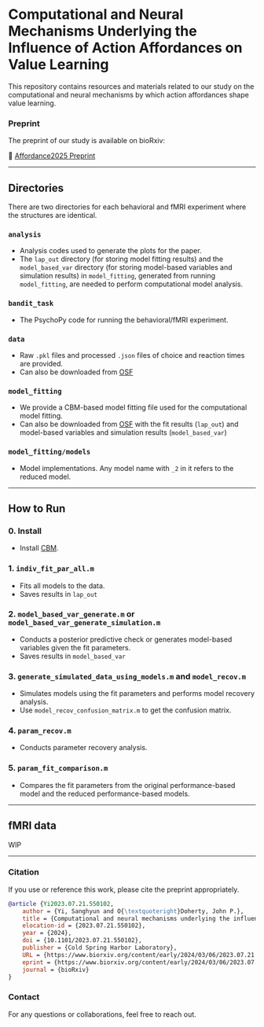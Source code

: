 # Computational and Neural Mechanisms Underlying the Influence of Action Affordances on Value Learning

This repository contains resources and materials related to our study on the computational and neural mechanisms by which action affordances shape value learning.

### Preprint

The preprint of our study is available on bioRxiv:

📄 [Affordance2025 Preprint](https://www.biorxiv.org/content/10.1101/2023.07.21.550102v3.abstract)

---

## Directories
There are two directories for each behavioral and fMRI experiment where the structures are identical.

### `analysis`
- Analysis codes used to generate the plots for the paper.
- The `lap_out` directory (for storing model fitting results) and the `model_based_var` directory (for storing model-based variables and simulation results) in `model_fitting`, generated from running `model_fitting`, are needed to perform computational model analysis.

### `bandit_task`
- The PsychoPy code for running the behavioral/fMRI experiment.

### `data`
- Raw `.pkl` files and processed `.json` files of choice and reaction times are provided.
- Can also be downloaded from [OSF](https://osf.io/cvukp/?view_only=f2bd9f66ad604de09368eeec59996ea1)

### `model_fitting`
- We provide a CBM-based model fitting file used for the computational model fitting.
- Can also be downloaded from [OSF](https://osf.io/cvukp/?view_only=f2bd9f66ad604de09368eeec59996ea1) with the fit results (`lap_out`) and model-based variables and simulation results (`model_based_var`)

### `model_fitting/models`
- Model implementations. Any model name with `_2` in it refers to the reduced model.

---

## How to Run

### 0. Install
- Install [CBM](https://github.com/payampiray/cbm).

### 1. `indiv_fit_par_all.m`
- Fits all models to the data.
- Saves results in `lap_out`

### 2. `model_based_var_generate.m` or `model_based_var_generate_simulation.m`
- Conducts a posterior predictive check or generates model-based variables given the fit parameters.
- Saves results in `model_based_var`

### 3. `generate_simulated_data_using_models.m` and `model_recov.m`
- Simulates models using the fit parameters and performs model recovery analysis.
- Use `model_recov_confusion_matrix.m` to get the confusion matrix.

### 4. `param_recov.m`
- Conducts parameter recovery analysis.

### 5. `param_fit_comparison.m`
- Compares the fit parameters from the original performance-based model and the reduced performance-based models.

---

## fMRI data

WIP

---

### Citation

If you use or reference this work, please cite the preprint appropriately.

```bibtex
@article {Yi2023.07.21.550102,
	author = {Yi, Sanghyun and O{\textquoteright}Doherty, John P.},
	title = {Computational and neural mechanisms underlying the influence of action affordances on value learning},
	elocation-id = {2023.07.21.550102},
	year = {2024},
	doi = {10.1101/2023.07.21.550102},
	publisher = {Cold Spring Harbor Laboratory},
	URL = {https://www.biorxiv.org/content/early/2024/03/06/2023.07.21.550102},
	eprint = {https://www.biorxiv.org/content/early/2024/03/06/2023.07.21.550102.full.pdf},
	journal = {bioRxiv}
}
```

### Contact

For any questions or collaborations, feel free to reach out.


